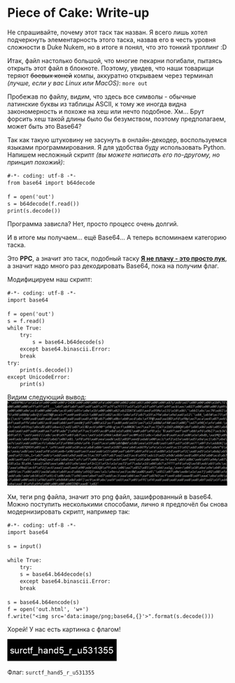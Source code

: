 # Piece of Cake: Write-up

Не спрашивайте, почему этот таск так назван. Я всего лишь хотел подчеркнуть элементарность этого таска, назвав его в честь уровня сложности в Duke Nukem, но в итоге я понял, что это тонкий троллинг :D

Итак, файл настолько большой, что многие пекарни погибали, пытаясь открыть этот файл в блокноте. Поэтому, увидев, что наши товарищи теряют ~~боевых коней~~ компы, аккуратно открываем через терминал *(лучше, если у вас Linux или MacOS)*: `more out`

Пробежав по файлу, видим, что здесь все символы - обычные латинские буквы из таблицы ASCII, к тому же иногда видна закономерность и похоже на хеш или нечто подобное. Хм... Брут форсить хеш такой длины было бы безумством, поэтому предполагаем, может быть это Base64?

Так как такую штуковину не засунуть в онлайн-декодер, воспользуемся языками программирования. Я для удобства буду использовать Python.
Напишем несложный скрипт *(вы можете написать его по-другому, но принцип похожий)*:
```
#-*- coding: utf-8 -*-
from base64 import b64decode

f = open('out')
s = b64decode(f.read())
print(s.decode())
```
Программа зависла? Нет, просто процесс очень долгий.

И в итоге мы получаем... ещё Base64...
А теперь вспоминаем категорию таска.

Это **PPC**, а значит это таск, подобный таску [**Я не плачу - это просто лук**](https://github.com/surctf/surctf_2020_online/tree/master/onion_archive), а значит надо много раз декодировать Base64, пока на получим флаг.

Модифицируем наш скрипт:
```
#-*- coding: utf-8 -*-
import base64

f = open('out')
s = f.read()
while True:
    try:
        s = base64.b64decode(s)
    except base64.binascii.Error:
	break
try:
    print(s.decode())
except UnicodeError:
    print(s)

```

Видим следующий вывод:
![output.png](output.png)

Хм, теги png файла, значит это png файл, зашифрованный в base64. Можно поступить несколькими способами, лично я предпочёл бы снова модернизировать скрипт, например так:
```
#-*- coding: utf-8 -*-
import base64

s = input()

while True:
    try:
	s = base64.b64decode(s)
    except base64.binascii.Error:
	break

s = base64.b64encode(s)
f = open('out.html', 'w+')
f.write("<img src='data:image/png;base64,{}'>".format(s.decode()))
```

Хорей! У нас есть картинка с флагом!

![flag.png](flag.png)

Флаг: `surctf_hand5_r_u531355`
